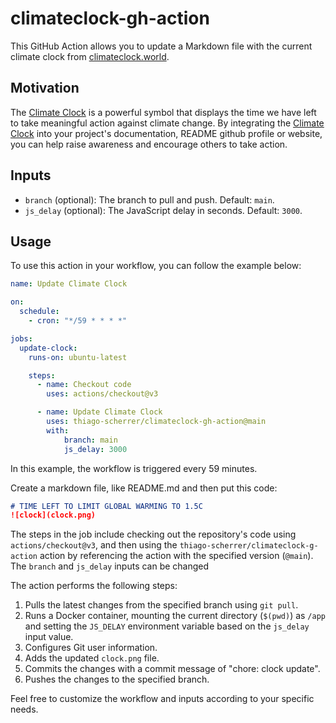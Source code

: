# climateclock-gh-action

This GitHub Action allows you to update a Markdown file with the current climate clock from [climateclock.world](https://www.climateclock.world/).

## Motivation
The [Climate Clock](https://www.climateclock.world/) is a powerful symbol that displays the time we have left to take meaningful action against climate change. By integrating the [Climate Clock](https://www.climateclock.world/) into your project's documentation, README github profile or website, you can help raise awareness and encourage others to take action.

## Inputs

- `branch` (optional): The branch to pull and push. Default: `main`.
- `js_delay` (optional): The JavaScript delay in seconds. Default: `3000`.

## Usage

To use this action in your workflow, you can follow the example below:

```yaml
name: Update Climate Clock

on:
  schedule:
    - cron: "*/59 * * * *"

jobs:
  update-clock:
    runs-on: ubuntu-latest

    steps:
      - name: Checkout code
        uses: actions/checkout@v3

      - name: Update Climate Clock
        uses: thiago-scherrer/climateclock-gh-action@main
        with:
            branch: main
            js_delay: 3000
```

In this example, the workflow is triggered every 59 minutes.

Create a markdown file, like README.md and then put this code:

```markdown
# TIME LEFT TO LIMIT GLOBAL WARMING TO 1.5C
![clock](clock.png)
```

The steps in the job include checking out the repository's code using `actions/checkout@v3`, and then using the `thiago-scherrer/climateclock-g-action` action by referencing the action with the specified version (`@main`). The `branch` and `js_delay` inputs can be changed

The action performs the following steps:

1. Pulls the latest changes from the specified branch using `git pull`.
2. Runs a Docker container, mounting the current directory (`$(pwd)`) as `/app` and setting the `JS_DELAY` environment variable based on the `js_delay` input value.
3. Configures Git user information.
4. Adds the updated `clock.png` file.
5. Commits the changes with a commit message of "chore: clock update".
6. Pushes the changes to the specified branch.

Feel free to customize the workflow and inputs according to your specific needs.